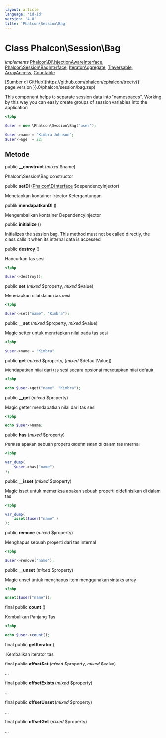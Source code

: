 ```yaml
---
layout: article
language: 'id-id'
version: '4.0'
title: 'Phalcon\Session\Bag'
---
```

# Class **Phalcon\Session\Bag**

*implements* [Phalcon\Di\InjectionAwareInterface](Phalcon_Di_InjectionAwareInterface), [Phalcon\Session\BagInterface](Phalcon_Session_BagInterface), [IteratorAggregate](https://php.net/manual/en/class.iteratoraggregate.php), [Traversable](https://php.net/manual/en/class.traversable.php), [ArrayAccess](https://php.net/manual/en/class.arrayaccess.php), [Countable](https://php.net/manual/en/class.countable.php)

[Sumber di GitHub](https://github.com/phalcon/cphalcon/tree/v{{ page.version }}.0/phalcon/session/bag.zep)

This component helps to separate session data into "namespaces". Working by this way you can easily create groups of session variables into the application

```php
<?php

$user = new \Phalcon\Session\Bag("user");

$user->name = "Kimbra Johnson";
$user->age  = 22;

```

## Metode

public **__construct** (*mixed* $name)

Phalcon\Session\Bag constructor

public **setDI** ([Phalcon\DiInterface](Phalcon_DiInterface) $dependencyInjector)

Menetapkan kontainer Injector Ketergantungan

publik **mendapatkanDI** ()

Mengembalikan kontainer DependencyInjector

public **initialize** ()

Initializes the session bag. This method must not be called directly, the class calls it when its internal data is accessed

public **destroy** ()

Hancurkan tas sesi

```php
<?php

$user->destroy();

```

public **set** (*mixed* $property, *mixed* $value)

Menetapkan nilai dalam tas sesi

```php
<?php

$user->set("name", "Kimbra");

```

public **__set** (*mixed* $property, *mixed* $value)

Magic setter untuk menetapkan nilai pada tas sesi

```php
<?php

$user->name = "Kimbra";

```

public **get** (*mixed* $property, [*mixed* $defaultValue])

Mendapatkan nilai dari tas sesi secara opsional menetapkan nilai default

```php
<?php

echo $user->get("name", "Kimbra");

```

public **__get** (*mixed* $property)

Magic getter mendapatkan nilai dari tas sesi

```php
<?php

echo $user->name;

```

public **has** (*mixed* $property)

Periksa apakah sebuah properti didefinisikan di dalam tas internal

```php
<?php

var_dump(
    $user->has("name")
);

```

public **__isset** (*mixed* $property)

Magic isset untuk memeriksa apakah sebuah properti didefinisikan di dalam tas

```php
<?php

var_dump(
    isset($user["name"])
);

```

public **remove** (*mixed* $property)

Menghapus sebuah properti dari tas internal

```php
<?php

$user->remove("name");

```

public **__unset** (*mixed* $property)

Magic unset untuk menghapus item menggunakan sintaks array

```php
<?php

unset($user["name"]);

```

final public **count** ()

Kembalikan Panjang Tas

```php
<?php

echo $user->count();

```

final public **getIterator** ()

 Kembalikan iterator tas

final public **offsetSet** (*mixed* $property, *mixed* $value)

...

final public **offsetExists** (*mixed* $property)

...

final public **offsetUnset** (*mixed* $property)

...

final public **offsetGet** (*mixed* $property)

...
